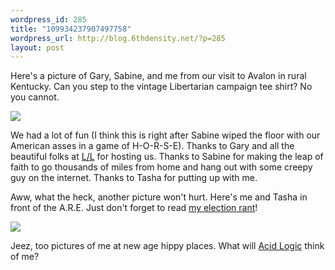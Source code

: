 ```yaml
--- 
wordpress_id: 285
title: "109934237907497758"
wordpress_url: http://blog.6thdensity.net/?p=285
layout: post
---
```

Here's a picture of Gary, Sabine, and me from our visit to Avalon in rural Kentucky.  Can you step to the vintage Libertarian campaign tee shirt?  No you cannot.

<img src='http://6thdensity.net/pics/TheNotoriousThree.jpg'/>

We had a lot of fun (I think this is right after Sabine wiped the floor with our American asses in a game of H-O-R-S-E).  Thanks to Gary and all the beautiful folks at <a href="http://llresearch.org">L/L</a> for hosting us.  Thanks to Sabine for making the leap of faith to go thousands of miles from home and hang out with some creepy guy on the internet.  Thanks to Tasha for putting up with me.

Aww, what the heck, another picture won't hurt.  Here's me and Tasha in front of the A.R.E.  Just don't forget to read <a href="http://6thdensity.net/blog/2004/11/ha-election-is-tomorrow.html">my election rant</a>!

<img src='http://6thdensity.net/pics/TashaJer.jpg'/>

Jeez, too pictures of me at new age hippy places.  What will <a href="http://www.acidlogic.com">Acid Logic</a> think of me?
